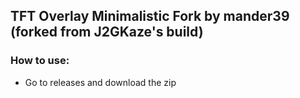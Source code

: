 ## TFT Overlay Minimalistic Fork by mander39 (forked from J2GKaze's build) 

### How to use:
  - Go to releases and download the zip

